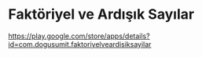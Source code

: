 # Faktöriyel ve Ardışık Sayılar
https://play.google.com/store/apps/details?id=com.dogusumit.faktoriyelveardisiksayilar
